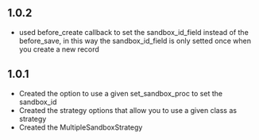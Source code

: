 1.0.2
--------
  - used before_create callback to set the sandbox_id_field instead of the before_save, in this way the sandbox_id_field is only setted once
    when you create a new record
  
1.0.1
------
- Created the option to use a given set_sandbox_proc to set the
  sandbox_id
- Created the strategy options that allow you to use a given class as
  strategy
- Created the MultipleSandboxStrategy